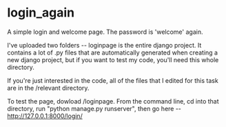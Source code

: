 # login_again

A simple login and welcome page.  The password is 'welcome' again.

I've uploaded two folders -- loginpage is the entire django project.  It contains a lot of .py files that are automatically generated when creating a new django project, but if you want to test my code, you'll need this whole directory.

If you're just interested in the code, all of the files that I edited for this task are in the /relevant directory.

To test the page, dowload /loginpage.  From the command line, cd into that directory, run "python manage.py runserver", then go here -- http://127.0.0.1:8000/login/
